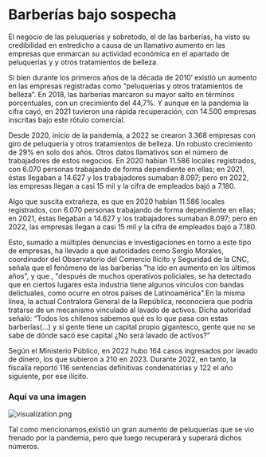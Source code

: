 # Barberías bajo sospecha
 
 El negocio de las peluquerías y sobretodo, el de las barberías, ha visto su credibilidad en entredicho a causa de un llamativo aumento en las empresas que enmarcan su actividad económica en el apartado de peluquerías y y otros tratamientos de belleza.

Si bien durante los primeros años de la década de 2010’ existió un aumento en las empresas registradas como “peluquerías y otros tratamientos de belleza”.  En 2018, las barberías marcaron su mayor salto en términos porcentuales, con un crecimiento del 44,7%. Y aunque en la pandemia la cifra cayó, en 2021 tuvieron una rápida recuperación, con 14.500 empresas inscritas bajo este rótulo comercial.

Desde 2020, inicio de la pandemia, a 2022 se crearon 3.368 empresas con giro de peluquería y otros tratamientos de belleza. Un robusto crecimiento de 29% en solo dos años. Otros datos llamativos son el número de trabajadores de estos negocios. En 2020 habían 11.586 locales registrados, con 6.070 personas trabajando de forma dependiente en ellas; en 2021, éstas llegaban a 14.627 y los trabajadores sumaban 8.097; pero en 2022, las empresas llegan a casi 15 mil y la cifra de empleados bajó a 7.180.

Algo que suscita extrañeza, es que en 2020 habían 11.586 locales registrados, con 6.070 personas trabajando de forma dependiente en ellas; en 2021, éstas llegaban a 14.627 y los trabajadores sumaban 8.097; pero en 2022, las empresas llegan a casi 15 mil y la cifra de empleados bajó a 7.180. 

Esto, sumado a múltiples denuncias e investigaciones en torno a este tipo de empresas, ha llevado a que autoridades como Sergio Morales, coordinador del Observatorio del Comercio Ilícito y Seguridad de la CNC, señala que el fenómeno de las barberías "ha ido en aumento en los últimos años", y que , "después de muchos operativos policiales, se ha detectado que en ciertos lugares esta industria tiene algunos vínculos con bandas delictuales, como ocurre en otros países de Latinoamérica".En la misma línea,  la actual Contralora General de la República, reconociera que podría tratarse de un mecanismo vinculado al lavado de activos. Dicha autoridad señaló: “Todos los chilenos sabemos qué es lo que pasa con estas barberías(...) y si gente tiene un capital propio gigantesco, gente que no se sabe de dónde sacó ese capital ¿No será lavado de activos?” 

Según el Ministerio Público, en 2022 hubo 164 casos ingresados por lavado de dinero, los que subieron a 210 en 2023. Durante 2022, en tanto, la fiscalía reportó 116 sentencias definitivas condenatorias y 122 el año siguiente, por ese ilícito.



### Aquí va una imagen

![visualization.png](visualization.png)

Tal como mencionamos,existió un gran aumento de peluquerías que se vio frenado por la pandemia, pero que luego recuperará y superará dichos números.

